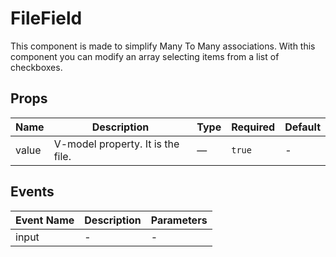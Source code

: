 # FileField

This component is made to simplify Many To Many associations. With this component you can modify an array selecting items from a list of checkboxes.

## Props

<!-- @vuese:FileField:props:start -->

|Name|Description|Type|Required|Default|
|---|---|---|---|---|
|value|V-model property. It is the file.|—|`true`|-|

<!-- @vuese:FileField:props:end -->


## Events

<!-- @vuese:FileField:events:start -->

|Event Name|Description|Parameters|
|---|---|---|
|input|-|-|

<!-- @vuese:FileField:events:end -->


